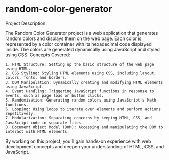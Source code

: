 # random-color-generator

Project Description:

The Random Color Generator project is a web application that generates random colors and displays them on the web page. Each color is represented by a color container with its hexadecimal code displayed inside. The colors are generated dynamically using JavaScript and styled using CSS.
Concepts Covered:

    1. HTML Structure: Setting up the basic structure of the web page using HTML.
    2. CSS Styling: Styling HTML elements using CSS, including layout, colors, fonts, and borders.
    3. DOM Manipulation: Dynamically creating and modifying HTML elements using JavaScript.
    4. Event Handling: Triggering JavaScript functions in response to events, such as page load or button clicks.
    5. Randomization: Generating random colors using JavaScript's Math functions.
    6. Looping: Using loops to iterate over elements and perform actions repetitively.
    7. Modularization: Separating concerns by keeping HTML, CSS, and JavaScript code in separate files.
    8. Document Object Model (DOM): Accessing and manipulating the DOM to interact with HTML elements.

By working on this project, you'll gain hands-on experience with web development concepts and deepen your understanding of HTML, CSS, and JavaScript.
